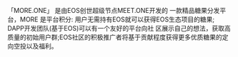 「MORE.ONE」 是由EOS创世超级节点MEET.ONE开发的 一款精品糖果分发平台，MORE 是平台积分: 用户无需持有EOS就可以获得EOS生态项目的糖果; DAPP开发团队(基于EOS)可以有一个友好的平台向社 区展示自己的想法，获取高质量的初始用户群;EOS社区的积极推广者将基于贡献程度获得更多优质糖果的定向空投以及福利。